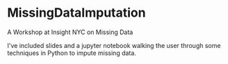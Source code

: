 # MissingDataImputation
A Workshop at Insight NYC on Missing Data

I've included slides and a jupyter notebook walking the user through some techniques in Python to impute missing data.
